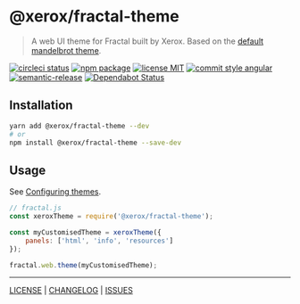 # @xerox/fractal-theme

> A web UI theme for Fractal built by Xerox. Based on the [default mandelbrot theme](https://github.com/frctl/mandelbrot).

[![circleci status][circleci-badge]][circleci-link]
[![npm package][npm-badge]][npm-link]
[![license MIT][license-badge]][license]
[![commit style angular][commit-style-badge]][commit-style-link]
[![semantic-release][semantic-release-badge]][semantic-release-link]
[![Dependabot Status][dependabot-badge]][dependabot-link]

## Installation
```bash
yarn add @xerox/fractal-theme --dev
# or
npm install @xerox/fractal-theme --save-dev
```

## Usage
See [Configuring themes](https://fractal.build/guide/customisation/web-themes.html#configuring-themes).
```javascript
// fractal.js
const xeroxTheme = require('@xerox/fractal-theme');

const myCustomisedTheme = xeroxTheme({
    panels: ['html', 'info', 'resources']
});

fractal.web.theme(myCustomisedTheme);
```

---

[LICENSE][license] | [CHANGELOG][changelog] | [ISSUES][issues]

[license]: ./LICENSE
[changelog]: ./CHANGELOG.md
[issues]: https://github.com/xeroxinteractive/fractal-theme/issues

[circleci-badge]: https://flat.badgen.net/circleci/github/xeroxinteractive/fractal-theme/master
[circleci-link]: https://circleci.com/gh/xeroxinteractive/fractal-theme/tree/master

[npm-badge]: https://flat.badgen.net/npm/v/@xerox/fractal-theme?color=cyan
[npm-link]: https://www.npmjs.com/package/@xerox/fractal-theme

[license-badge]: https://flat.badgen.net/npm/license/@xerox/fractal-theme

[commit-style-badge]: https://flat.badgen.net/badge/commit%20style/angular/purple
[commit-style-link]: https://github.com/angular/angular.js/blob/master/DEVELOPERS.md#-git-commit-guidelines

[semantic-release-badge]: https://flat.badgen.net/badge/%20%20%F0%9F%93%A6%F0%9F%9A%80/semantic%20release/e10079
[semantic-release-link]: https://github.com/semantic-release/semantic-release

[dependabot-badge]: https://flat.badgen.net/dependabot/xeroxinteractive/fractal-theme?icon=dependabot
[dependabot-link]: https://dependabot.com

